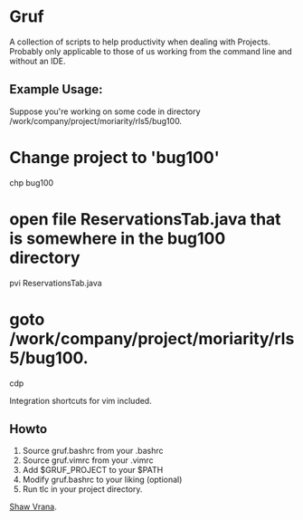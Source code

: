 # Gruf 

A collection of scripts to help productivity when dealing with
Projects.  Probably only applicable to those of us working from the
command line and without an IDE.


Example Usage:
---

Suppose you're working on some code in directory
/work/company/project/moriarity/rls5/bug100.

# Change project to 'bug100'
chp bug100

# open file ReservationsTab.java that is somewhere in the bug100 directory
pvi ReservationsTab.java 

# goto /work/company/project/moriarity/rls5/bug100.
cdp

Integration shortcuts for vim included.


Howto
---

1. Source gruf.bashrc from your .bashrc
2. Source gruf.vimrc from your .vimrc
3. Add $GRUF_PROJECT to your $PATH
4. Modify gruf.bashrc to your liking (optional)
5. Run tlc in your project directory.

[Shaw Vrana](http://vranix.com/).
